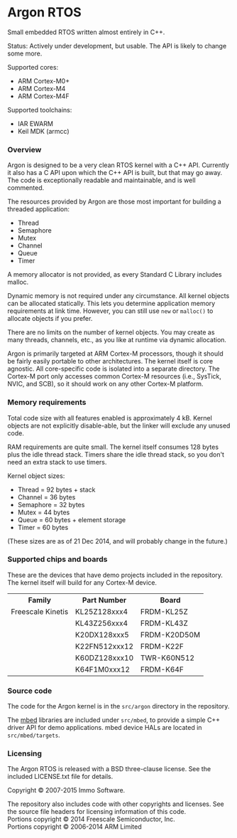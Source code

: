 Argon RTOS
==========

Small embedded RTOS written almost entirely in C++.

Status: Actively under development, but usable. The API is likely to change some more.

Supported cores:

- ARM Cortex-M0+
- ARM Cortex-M4
- ARM Cortex-M4F

Supported toolchains:

- IAR EWARM
- Keil MDK (armcc)

### Overview

Argon is designed to be a very clean RTOS kernel with a C++ API. Currently it also has a C API upon which the C++ API is built, but that may go away. The code is exceptionally readable and maintainable, and is well commented.

The resources provided by Argon are those most important for building a threaded application:

- Thread
- Semaphore
- Mutex
- Channel
- Queue
- Timer

A memory allocator is not provided, as every Standard C Library includes malloc.

Dynamic memory is not required under any circumstance. All kernel objects can be allocated statically. This lets you determine application memory requirements at link time. However, you can still use `new` or `malloc()` to allocate objects if you prefer.

There are no limits on the number of kernel objects. You may create as many threads, channels, etc., as you like at runtime via dynamic allocation.

Argon is primarily targeted at ARM Cortex-M processors, though it should be fairly easily portable to other architectures. The kernel itself is core agnostic. All core-specific code is isolated into a separate directory. The Cortex-M port only accesses common Cortex-M resources (i.e., SysTick, NVIC, and SCB), so it should work on any other Cortex-M platform.

### Memory requirements

Total code size with all features enabled is approximately 4 kB. Kernel objects are not explicitly disable-able, but the linker will exclude any unused code.

RAM requirements are quite small. The kernel itself consumes 128 bytes plus the idle thread stack. Timers share the idle thread stack, so you don't need an extra stack to use timers.

Kernel object sizes:

- Thread = 92 bytes + stack
- Channel = 36 bytes
- Semaphore = 32 bytes
- Mutex = 44 bytes
- Queue = 60 bytes + element storage
- Timer = 60 bytes

(These sizes are as of 21 Dec 2014, and will probably change in the future.)

### Supported chips and boards

These are the devices that have demo projects included in the repository. The kernel itself will build for any Cortex-M device.

<table>
<tr><th>Family</th><th>Part Number</th><th>Board</th></tr>
<tr><td>Freescale Kinetis</td><td>KL25Z128xxx4</td><td>FRDM-KL25Z</td></tr>
<tr><td></td><td>KL43Z256xxx4</td><td>FRDM-KL43Z</td></tr>
<tr><td></td><td>K20DX128xxx5</td><td>FRDM-K20D50M</td></tr>
<tr><td></td><td>K22FN512xxx12</td><td>FRDM-K22F</td></tr>
<tr><td></td><td>K60DZ128xxx10</td><td>TWR-K60N512</td></tr>
<tr><td></td><td>K64F1M0xxx12</td><td>FRDM-K64F</td></tr>
</table>

### Source code

The code for the Argon kernel is in the `src/argon` directory in the repository.

The [mbed](http://mbed.org) libraries are included under `src/mbed`, to provide a simple C++ driver API for demo applications. mbed device HALs are located in `src/mbed/targets`.

### Licensing

The Argon RTOS is released with a BSD three-clause license. See the included LICENSE.txt file for details.

Copyright © 2007-2015 Immo Software.

The repository also includes code with other copyrights and licenses. See the source file headers for licensing information of this code.<br/>
Portions copyright © 2014 Freescale Semiconductor, Inc.<br/>
Portions copyright © 2006-2014 ARM Limited


